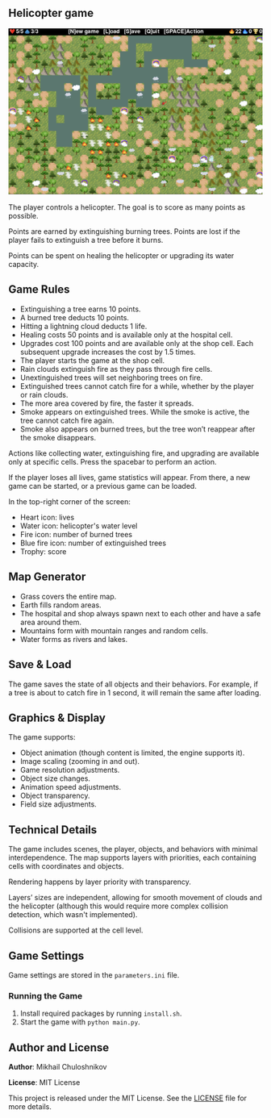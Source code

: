 ## Helicopter game

![Banner](readme/assets/img/banner.png)

The player controls a helicopter. The goal is to score as many points as possible.

Points are earned by extinguishing burning trees. Points are lost if the player fails to extinguish a tree before it burns.

Points can be spent on healing the helicopter or upgrading its water capacity.

## Game Rules

- Extinguishing a tree earns 10 points.
- A burned tree deducts 10 points.
- Hitting a lightning cloud deducts 1 life.
- Healing costs 50 points and is available only at the hospital cell.
- Upgrades cost 100 points and are available only at the shop cell. Each subsequent upgrade increases the cost by 1.5 times.
- The player starts the game at the shop cell.
- Rain clouds extinguish fire as they pass through fire cells.
- Unextinguished trees will set neighboring trees on fire.
- Extinguished trees cannot catch fire for a while, whether by the player or rain clouds.
- The more area covered by fire, the faster it spreads.
- Smoke appears on extinguished trees. While the smoke is active, the tree cannot catch fire again.
- Smoke also appears on burned trees, but the tree won’t reappear after the smoke disappears.

Actions like collecting water, extinguishing fire, and upgrading are available only at specific cells. Press the spacebar to perform an action.

If the player loses all lives, game statistics will appear. From there, a new game can be started, or a previous game can be loaded.

In the top-right corner of the screen:
- Heart icon: lives
- Water icon: helicopter's water level
- Fire icon: number of burned trees
- Blue fire icon: number of extinguished trees
- Trophy: score

## Map Generator
- Grass covers the entire map.
- Earth fills random areas.
- The hospital and shop always spawn next to each other and have a safe area around them.
- Mountains form with mountain ranges and random cells.
- Water forms as rivers and lakes.

## Save & Load
The game saves the state of all objects and their behaviors. For example, if a tree is about to catch fire in 1 second, it will remain the same after loading.

## Graphics & Display

The game supports:
- Object animation (though content is limited, the engine supports it).
- Image scaling (zooming in and out).
- Game resolution adjustments.
- Object size changes.
- Animation speed adjustments.
- Object transparency.
- Field size adjustments.

## Technical Details
The game includes scenes, the player, objects, and behaviors with minimal interdependence. The map supports layers with priorities, each containing cells with coordinates and objects.

Rendering happens by layer priority with transparency.

Layers’ sizes are independent, allowing for smooth movement of clouds and the helicopter (although this would require more complex collision detection, which wasn't implemented).

Collisions are supported at the cell level.

## Game Settings
Game settings are stored in the `parameters.ini` file.

### Running the Game

1. Install required packages by running `install.sh`.
2. Start the game with `python main.py`.

## Author and License

**Author**: Mikhail Chuloshnikov

**License**: MIT License

This project is released under the MIT License. See the [LICENSE](LICENSE) file for more details.
